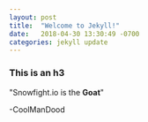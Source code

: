 ```yaml
---
layout: post
title:  "Welcome to Jekyll!"
date:   2018-04-30 13:30:49 -0700
categories: jekyll update
---
```


### This is an h3

"Snowfight.io is the **Goat**"

-CoolManDood
